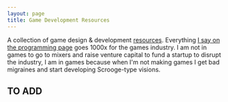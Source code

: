 ```yaml
---
layout: page
title: Game Development Resources
---
```


A collection of game design & development [resources](..). Everything [I say on the programming page](programming) goes 1000x for the games industry. I am not in games to go to mixers and raise venture capital to fund a startup to disrupt the industry, I am in games because when I'm not making games I get bad migraines and start developing Scrooge-type visions.

## TO ADD